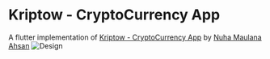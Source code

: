 # Kriptow - CryptoCurrency App

A flutter implementation of [Kriptow - CryptoCurrency App](https://dribbble.com/shots/17339800-Kriptow-CryptoCurrency-App) by [Nuha Maulana Ahsan](https://dribbble.com/nuhamlnaa)
![Design](https://cdn.dribbble.com/users/2390402/screenshots/17339800/media/5fcc141299b0494ef87bcfa6a9f95b2d.png)
